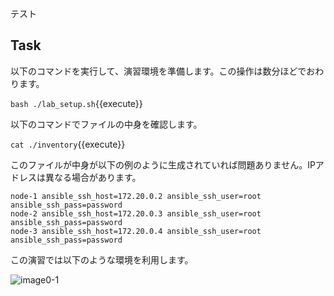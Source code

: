テスト

## Task

以下のコマンドを実行して、演習環境を準備します。この操作は数分ほどでおわります。

`bash ./lab_setup.sh`{{execute}}

以下のコマンドでファイルの中身を確認します。

`cat ./inventory`{{execute}}

このファイルが中身が以下の例のように生成されていれば問題ありません。IPアドレスは異なる場合があります。

```
node-1 ansible_ssh_host=172.20.0.2 ansible_ssh_user=root ansible_ssh_pass=password
node-2 ansible_ssh_host=172.20.0.3 ansible_ssh_user=root ansible_ssh_pass=password
node-3 ansible_ssh_host=172.20.0.4 ansible_ssh_user=root ansible_ssh_pass=password
```

この演習では以下のような環境を利用します。

![image0-1](https://raw.githubusercontent.com/irixjp/katacoda-scenarios/master/ansible-101/images/image0-1.png "image0-1")

